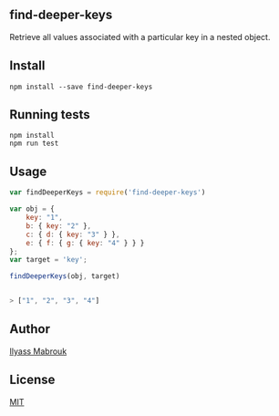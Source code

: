 ## find-deeper-keys
Retrieve all values associated with a particular key in a nested object.

## Install
```
npm install --save find-deeper-keys
```

## Running tests
```
npm install
npm run test
```

## Usage
```javascript
var findDeeperKeys = require('find-deeper-keys')

var obj = { 
    key: "1", 
    b: { key: "2" }, 
    c: { d: { key: "3" } }, 
    e: { f: { g: { key: "4" } } } 
};
var target = 'key';

findDeeperKeys(obj, target)


> ["1", "2", "3", "4"]
```

## Author
[Ilyass Mabrouk](https://github.com/work-state)

## License
[MIT](https://github.com/work-state/find-deeper-keys/blob/master/LICENSE)
